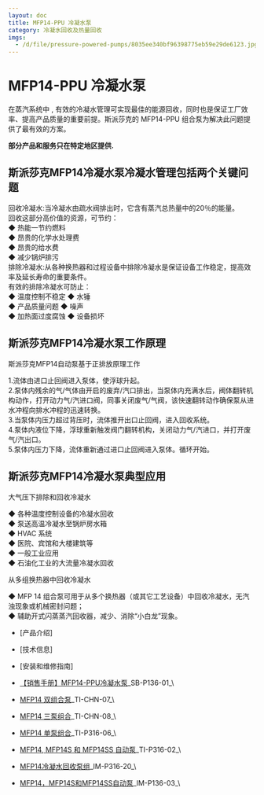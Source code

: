 ```yaml
---
layout: doc
title: MFP14-PPU 冷凝水泵
category: 冷凝水回收及热量回收
imgs:
  - /d/file/pressure-powered-pumps/8035ee340bf96398775eb59e29de6123.jpg
---
```


# MFP14-PPU 冷凝水泵

在蒸汽系统中 , 有效的冷凝水管理可实现最佳的能源回收，同时也是保证工厂效率、提高产品质量的重要前提。斯派莎克的 MFP14-PPU 组合泵为解决此问题提供了最有效的方案。

**部分产品和服务只在特定地区提供.**

## 斯派莎克MFP14冷凝水泵冷凝水管理包括两个关键问题

回收冷凝水:当冷凝水由疏水阀排出时，它含有蒸汽总热量中的20％的能量。  
回收这部分高价值的资源，可节约：  
◆ 热能一节约燃料  
◆ 昂贵的化学水处理费  
◆ 昂贵的给水费  
◆ 减少锅炉排污  
排除冷凝水:从各种换热器和过程设备中排除冷凝水是保证设备工作稳定，提高效率及延长寿命的重要条件。  
有效的排除冷凝水可防止：  
◆ 温度控制不稳定 ◆ 水锤  
◆ 产品质量问题 ◆ 噪声  
◆ 加热面过度腐蚀 ◆ 设备损坏

## 斯派莎克MFP14冷凝水泵工作原理

斯派莎克MFP14自动泵基于正排放原理工作

1.流体由进口止回阀进入泵体，使浮球升起。  
2.泵体内残余的气/气体由开启的废弃/汽口排出，当泵体内充满水后，阀体翻转机构动作，打开动力气/汽进口阀，同事关闭废气/气阀，该快速翻转动作确保泵从进水冲程向排水冲程的迅速转换。  
3.当泵体内压力超过背压时，流体推开出口止回阀，进入回收系统。  
4.泵体内液位下降，浮球重新触发阀门翻转机构，关闭动力气/汽进口，并打开废气/汽出口。  
5.泵体内压力下降，流体重新通过进口止回阀进入泵体。循环开始。

## 斯派莎克MFP14冷凝水泵典型应用

大气压下排除和回收冷凝水

◆ 各种温度控制设备的冷凝水回收  
◆ 泵送高温冷凝水至锅炉房水箱  
◆ HVAC 系统  
◆ 医院、宾馆和大楼建筑等  
◆ 一般工业应用  
◆ 石油化工业的大流量冷凝水回收

从多组换热器中回收冷凝水

◆ MFP 14 组合泵可用于从多个换热器（或其它工艺设备）中回收冷凝水，无汽浊现象或机械密封问题；  
◆ 辅助开式闪蒸蒸汽回收器，减少、消除“小白龙”现象。

- [产品介绍]
- [技术信息]
- [安装和维修指南]

- [【销售手册】MFP14-PPU冷凝水泵](https://assets.spiraxvalve.com/pdf/SB-P136-01-MFP14-PPU冷凝水泵.pdf)\_SB-P136-01\_\

- [MFP14 双组合泵](https://assets.spiraxvalve.com/pdf/TI-CHN-07-MFP14%20双组合泵.pdf)\_TI-CHN-07\_\
- [MFP14 三泵组合](https://assets.spiraxvalve.com/pdf/TI-CHN-08-MFP14%20三泵组合.pdf)\_TI-CHN-08\_\
- [MFP14 单泵组合](https://assets.spiraxvalve.com/pdf/TI-P316-06-MFP14%20单泵组合.pdf)\_TI-P316-06\_\
- [MFP14, MFP14S 和 MFP14SS 自动泵](https://assets.spiraxvalve.com/pdf/TI-P316-02-MFP14,%20MFP14S%20和%20MFP14SS%20自动泵.pdf)\_TI-P316-02\_\

- [MFP14冷凝水回收泵组](https://assets.spiraxvalve.com/pdf/IM-P316-20-MFP14冷凝水回收泵组.pdf)\_IM-P316-20\_\
- [MFP14，MFP14S和MFP14SS自动泵](https://assets.spiraxvalve.com/pdf/IM-P136-03-MFP14，MFP14S和MFP14SS自动泵.pdf)\_IM-P136-03\_\
